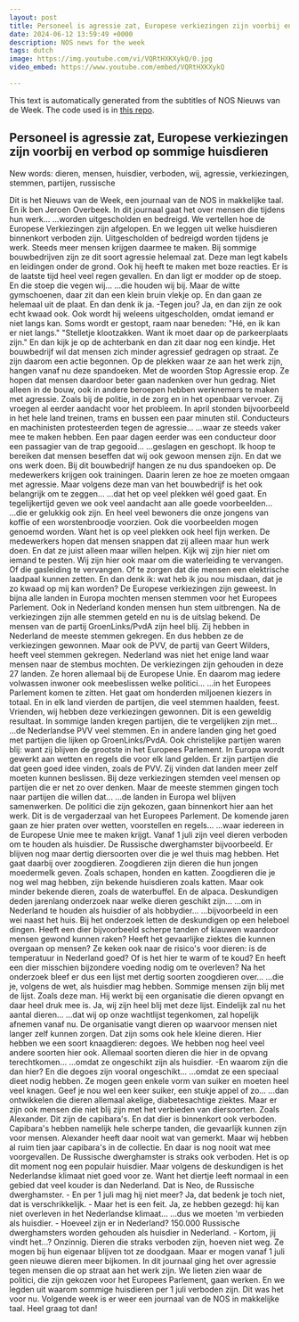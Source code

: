 ```yaml
---
layout: post
title: Personeel is agressie zat, Europese verkiezingen zijn voorbij en verbod op sommige huisdieren
date: 2024-06-12 13:59:49 +0000
description: NOS news for the week
tags: dutch
image: https://img.youtube.com/vi/VQRtHXKXykQ/0.jpg
video_embed: https://www.youtube.com/embed/VQRtHXKXykQ

---
```


This text is automatically generated from the subtitles of NOS Nieuws van de Week. The code used is in [this repo](https://github.com/AhmedOmarEissa/LanguagesTube).

## Personeel is agressie zat, Europese verkiezingen zijn voorbij en verbod op sommige huisdieren





New words: dieren, mensen, huisdier, verboden, wij, agressie, verkiezingen, stemmen, partijen, russische

Dit is het Nieuws van de Week, een journaal van de NOS in makkelijke taal. En ik ben Jeroen Overbeek. In dit journaal gaat het over mensen die tijdens hun werk... ...worden uitgescholden en bedreigd. We vertellen hoe de Europese Verkiezingen zijn afgelopen. En we leggen uit welke huisdieren binnenkort verboden zijn. Uitgescholden of bedreigd worden tijdens je werk. Steeds meer mensen krijgen daarmee te maken. Bij sommige bouwbedrijven zijn ze dit soort agressie helemaal zat. Deze man legt kabels en leidingen onder de grond. Ook hij heeft te maken met boze reacties. Er is de laatste tijd heel veel regen gevallen. En dan ligt er modder op de stoep. En die stoep die vegen wij... ...die houden wij bij. Maar de witte gymschoenen, daar zit dan een klein bruin vlekje op. En dan gaan ze helemaal uit de plaat. En dan denk ik ja. -Tegen jou? Ja, en dan zijn ze ook echt kwaad ook. Ook wordt hij weleens uitgescholden, omdat iemand er niet langs kan. Soms wordt er gestopt, raam naar beneden: "Hé, en ik kan er niet langs." "Stelletje klootzakken. Want ik moet daar op de parkeerplaats zijn." En dan kijk je op de achterbank en dan zit daar nog een kindje. Het bouwbedrijf wil dat mensen zich minder agressief gedragen op straat. Ze zijn daarom een actie begonnen. Op de plekken waar ze aan het werk zijn, hangen vanaf nu deze spandoeken. Met de woorden Stop Agressie erop. Ze hopen dat mensen daardoor beter gaan nadenken over hun gedrag. Niet alleen in de bouw, ook in andere beroepen hebben werknemers te maken met agressie. Zoals bij de politie, in de zorg en in het openbaar vervoer. Zij vroegen al eerder aandacht voor het probleem. In april stonden bijvoorbeeld in het hele land treinen, trams en bussen een paar minuten stil. Conducteurs en machinisten protesteerden tegen de agressie... ...waar ze steeds vaker mee te maken hebben. Een paar dagen eerder was een conducteur door een passagier van de trap gegooid... ...geslagen en geschopt. Ik hoop te bereiken dat mensen beseffen dat wij ook gewoon mensen zijn. En dat we ons werk doen. Bij dit bouwbedrijf hangen ze nu dus spandoeken op. De medewerkers krijgen ook trainingen. Daarin leren ze hoe ze moeten omgaan met agressie. Maar volgens deze man van het bouwbedrijf is het ook belangrijk om te zeggen... ...dat het op veel plekken wél goed gaat. En tegelijkertijd geven we ook veel aandacht aan alle goede voorbeelden... ...die er gelukkig ook zijn. En heel veel bewoners die onze jongens van koffie of een worstenbroodje voorzien. Ook die voorbeelden mogen genoemd worden. Want het is op veel plekken ook heel fijn werken. De medewerkers hopen dat mensen snappen dat zij alleen maar hun werk doen. En dat ze juist alleen maar willen helpen. Kijk wij zijn hier niet om iemand te pesten. Wij zijn hier ook maar om die waterleiding te vervangen. Of die gasleiding te vervangen. Of te zorgen dat die mensen een elektrische laadpaal kunnen zetten. En dan denk ik: wat heb ik jou nou misdaan, dat je zo kwaad op mij kan worden? De Europese verkiezingen zijn geweest. In bijna alle landen in Europa mochten mensen stemmen voor het Europees Parlement. Ook in Nederland konden mensen hun stem uitbrengen. Na de verkiezingen zijn alle stemmen geteld en nu is de uitslag bekend. De mensen van de partij GroenLinks/PvdA zijn heel blij. Zij hebben in Nederland de meeste stemmen gekregen. En dus hebben ze de verkiezingen gewonnen. Maar ook de PVV, de partij van Geert Wilders, heeft veel stemmen gekregen. Nederland was niet het enige land waar mensen naar de stembus mochten. De verkiezingen zijn gehouden in deze 27 landen. Ze horen allemaal bij de Europese Unie. En daarom mag iedere volwassen inwoner ook meebeslissen welke politici... ...in het Europees Parlement komen te zitten. Het gaat om honderden miljoenen kiezers in totaal. En in elk land vierden de partijen, die veel stemmen haalden, feest. Vrienden, wij hebben deze verkiezingen gewonnen. Dit is een geweldig resultaat. In sommige landen kregen partijen, die te vergelijken zijn met... ...de Nederlandse PVV veel stemmen. En in andere landen ging het goed met partijen die lijken op GroenLinks/PvdA. Ook christelijke partijen waren blij: want zij blijven de grootste in het Europees Parlement. In Europa wordt gewerkt aan wetten en regels die voor elk land gelden. Er zijn partijen die dat geen goed idee vinden, zoals de PVV. Zij vinden dat landen meer zelf moeten kunnen beslissen. Bij deze verkiezingen stemden veel mensen op partijen die er net zo over denken. Maar de meeste stemmen gingen toch naar partijen die willen dat... ...de landen in Europa wel blijven samenwerken. De politici die zijn gekozen, gaan binnenkort hier aan het werk. Dit is de vergaderzaal van het Europees Parlement. De komende jaren gaan ze hier praten over wetten, voorstellen en regels... ...waar iedereen in de Europese Unie mee te maken krijgt. Vanaf 1 juli zijn veel dieren verboden om te houden als huisdier. De Russische dwerghamster bijvoorbeeld. Er blijven nog maar dertig diersoorten over die je wel thuis mag hebben. Het gaat daarbij over zoogdieren. Zoogdieren zijn dieren die hun jongen moedermelk geven. Zoals schapen, honden en katten. Zoogdieren die je nog wel mag hebben, zijn bekende huisdieren zoals katten. Maar ook minder bekende dieren, zoals de waterbuffel. En de alpaca. Deskundigen deden jarenlang onderzoek naar welke dieren geschikt zijn... ...om in Nederland te houden als huisdier of als hobbydier... ...bijvoorbeeld in een wei naast het huis. Bij het onderzoek letten de deskundigen op een heleboel dingen. Heeft een dier bijvoorbeeld scherpe tanden of klauwen waardoor mensen gewond kunnen raken? Heeft het gevaarlijke ziektes die kunnen overgaan op mensen? Ze keken ook naar de risico's voor dieren: is de temperatuur in Nederland goed? Of is het hier te warm of te koud? En heeft een dier misschien bijzondere voeding nodig om te overleven? Na het onderzoek bleef er dus een lijst met dertig soorten zoogdieren over... ...die je, volgens de wet, als huisdier mag hebben. Sommige mensen zijn blij met de lijst. Zoals deze man. Hij werkt bij een organisatie die dieren opvangt en daar heel druk mee is. Ja, wij zijn heel blij met deze lijst. Eindelijk zal nu het aantal dieren... ...dat wij op onze wachtlijst tegenkomen, zal hopelijk afnemen vanaf nu. De organisatie vangt dieren op waarvoor mensen niet langer zelf kunnen zorgen. Dat zijn soms ook hele kleine dieren. Hier hebben we een soort knaagdieren: degoes. We hebben nog heel veel andere soorten hier ook. Allemaal soorten dieren die hier in de opvang terechtkomen... ...omdat ze ongeschikt zijn als huisdier. -En waarom zijn die dan hier? En die degoes zijn vooral ongeschikt... ...omdat ze een speciaal dieet nodig hebben. Ze mogen geen enkele vorm van suiker en moeten heel veel knagen. Geef je nou wel een keer suiker, een stukje appel of zo... ...dan ontwikkelen die dieren allemaal akelige, diabetesachtige ziektes. Maar er zijn ook mensen die niet blij zijn met het verbieden van diersoorten. Zoals Alexander. Dit zijn de capibara's. En dat dier is binnenkort ook verboden. Capibara's hebben namelijk hele scherpe tanden, die gevaarlijk kunnen zijn voor mensen. Alexander heeft daar nooit wat van gemerkt. Maar wij hebben al ruim tien jaar capibara's in de collectie. En daar is nog nooit wat mee voorgevallen. De Russische dwerghamster is straks ook verboden. Het is op dit moment nog een populair huisdier. Maar volgens de deskundigen is het Nederlandse klimaat niet goed voor ze. Want het diertje leeft normaal in een gebied dat veel kouder is dan Nederland. Dat is Neo, de Russische dwerghamster. - En per 1 juli mag hij niet meer? Ja, dat bedenk je toch niet, dat is verschrikkelijk. - Maar het is een feit. Ja, ze hebben gezegd: hij kan niet overleven in het Nederlandse klimaat... ...dus we moeten 'm verbieden als huisdier. - Hoeveel zijn er in Nederland? 150.000 Russische dwerghamsters worden gehouden als huisdier in Nederland. - Kortom, jij vindt het...? Onzinnig. Dieren die straks verboden zijn, hoeven niet weg. Ze mogen bij hun eigenaar blijven tot ze doodgaan. Maar er mogen vanaf 1 juli geen nieuwe dieren meer bijkomen. In dit journaal ging het over agressie tegen mensen die op straat aan het werk zijn. We lieten zien waar de politici, die zijn gekozen voor het Europees Parlement, gaan werken. En we legden uit waarom sommige huisdieren per 1 juli verboden zijn. Dit was het voor nu. Volgende week is er weer een journaal van de NOS in makkelijke taal. Heel graag tot dan!